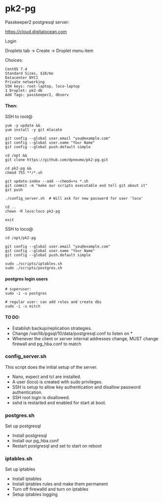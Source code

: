 # pk2-pg
Passkeeper2 postgresql server:

https://cloud.digitalocean.com

Login

Droplets tab -> Create -> Droplet menu item

Choices:

    CentOS 7.4
    Standard Sizes, $10/mo
    Datacenter NYC1
    Private networking
    SSH keys: root-laptop, loco-laptop
    1 Droplet: pk2-db
    Add Tags: passkeeper2, dbserv

#### Then:

SSH to root@<server-ipaddress>

    yum -y update &&
    yum install -y git mlocate

    git config --global user.email "you@example.com"
    git config --global user.name "Your Name"
    git config --global push.default simple

    cd /opt &&
    git clone https://github.com/dpneumo/pk2-pg.git

    cd pk2-pg &&
    chmod 755 **/*.sh

    git update-index --add --chmod=+x *.sh
    git commit -m "make our scripts executable and tell git about it"
    git push

    ./config_server.sh  # Will ask for new password for user 'loco'

    cd ..
    chown -R loco:loco pk2-pg

    exit

SSH to loco@<server-ipaddress>

    cd /opt/pk2-pg

    git config --global user.email "you@example.com"
    git config --global user.name "Your Name"
    git config --global push.default simple

    sudo ./scripts/iptables.sh
    sudo ./scripts/postgres.sh

#### postgres login users

    # superuser:
    sudo -i -u postgres

    # regular user: can add roles and create dbs
    sudo -i -u mitch

#### TO DO:

  * Establish backup/replication strategies.
  * Change /var/lib/pgsql/10/data/postgresql.conf to listen on *
  * Whenever the client or server internal addresses change,
      MUST change firewall and pg_hba.conf to match


### config_server.sh

This script does the initial setup of the server.

* Nano, expect and tcl are installed.
* A user (loco) is created with sudo privileges.
* SSH is setup to allow key authentication and disallow password authentication.
* SSH root login is disallowed.
* sshd is restarted and enabled for start at boot.

### postgres.sh

Set up postgresql

* Install postgresql
* Install our pg_hba.conf
* Restart postgresql and set to start on reboot

### iptables.sh

Set up iptables

* Install iptables
* Install iptables rules and make them permanent
* Turn off firewalld and turn on iptables
* Setup iptables logging
